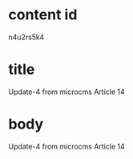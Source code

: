 # content id
n4u2rs5k4

# title
Update-4 from microcms Article 14

# body
Update-4 from microcms Article 14